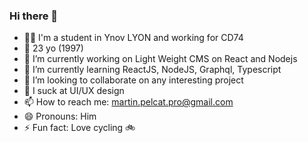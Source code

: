 ### Hi there 👋

- 👨‍🎓 I'm a student in Ynov LYON and working for CD74
- 🎂 23 yo (1997)
- 🔭 I’m currently working on Light Weight CMS on React and Nodejs
- 🌱 I’m currently learning ReactJS, NodeJS, Graphql, Typescript
- 👯 I’m looking to collaborate on any interesting project
- 🤔 I suck at UI/UX design
- 📫 How to reach me: martin.pelcat.pro@gmail.com
- 😄 Pronouns: Him
- ⚡ Fun fact: Love cycling 🚲
